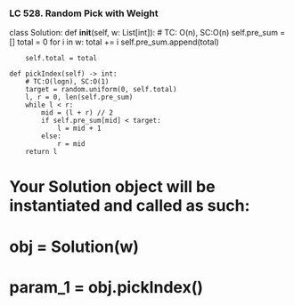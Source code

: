 ### LC 528. Random Pick with Weight
class Solution:
    def __init__(self, w: List[int]):
        # TC: O(n), SC:O(n)
        self.pre_sum = []
        total = 0
        for i in w:
            total += i
            self.pre_sum.append(total)
        
        self.total = total

    def pickIndex(self) -> int:
        # TC:O(logn), SC:O(1)
        target = random.uniform(0, self.total)
        l, r = 0, len(self.pre_sum)
        while l < r:
            mid = (l + r) // 2
            if self.pre_sum[mid] < target:
                l = mid + 1
            else:
                r = mid
        return l

# Your Solution object will be instantiated and called as such:
# obj = Solution(w)
# param_1 = obj.pickIndex()